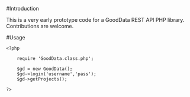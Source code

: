 #Introduction

This is a very early prototype code for a GoodData REST API PHP library. Contributions are welcome.

#Usage

    <?php
    
        require 'GoodData.class.php';
        
        $gd = new GoodData();
        $gd->login('username','pass');
        $gd->getProjects();
    
    ?>